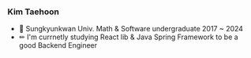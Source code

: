 ### Kim Taehoon 
- 🏫 Sungkyunkwan Univ. Math & Software undergraduate 2017 ~ 2024
- ✏ I'm currnetly studying React lib & Java Spring Framework to be a good Backend Engineer
